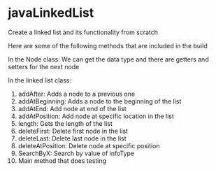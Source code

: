 # javaLinkedList
Create a linked list and its functionality from scratch

Here are some of the following methods that are included in the build

In the Node class:
We can get the data type and there are getters and setters for the next node

In the linked list class:
1) addAfter: Adds a node to a previous one
2) addAtBeginning: Adds a node to the beginning of the list
3) addAtEnd: Add node at end of the list
4) addAtPosition: Add node at specific location in the list
5) length: Gets the length of the list
6) deleteFirst: Delete first node in the list
7) deleteLast: Delete last node in the list
8) deleteAtPosition: Delete node at specific position
9) SearchByX: Search by value of infoType
10) Main method that does testing
